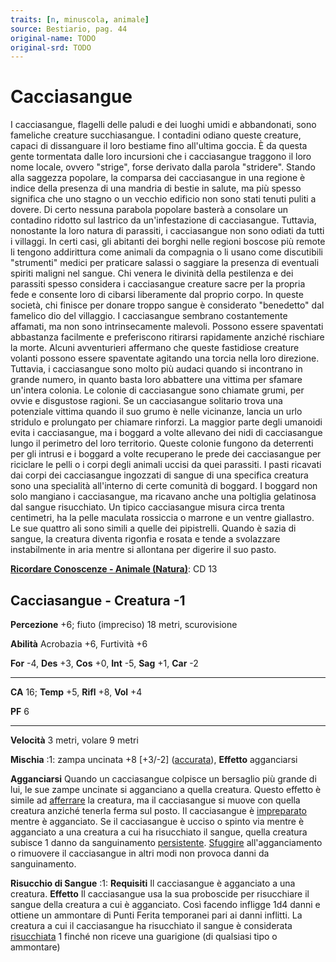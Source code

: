 ```yaml
---
traits: [n, minuscola, animale]
source: Bestiario, pag. 44
original-name: TODO
original-srd: TODO
---
```


# Cacciasangue

I cacciasangue, flagelli delle paludi e dei luoghi umidi e abbandonati, sono
fameliche creature succhiasangue. I contadini odiano queste creature, capaci di
dissanguare il loro bestiame fino all'ultima goccia. È da questa gente
tormentata dalle loro incursioni che i cacciasangue traggono il loro nome
locale, ovvero "strige", forse derivato dalla parola "stridere". Stando alla
saggezza popolare, la comparsa dei cacciasangue in una regione è indice della
presenza di una mandria di bestie in salute, ma più spesso significa che uno
stagno o un vecchio edificio non sono stati tenuti puliti a dovere. Di certo
nessuna parabola popolare basterà a consolare un contadino ridotto sul lastrico
da un'infestazione di cacciasangue. Tuttavia, nonostante la loro natura di
parassiti, i cacciasangue non sono odiati da tutti i villaggi. In certi casi,
gli abitanti dei borghi nelle regioni boscose più remote li tengono addirittura
come animali da compagnia o li usano come discutibili "strumenti" medici per
praticare salassi o saggiare la presenza di eventuali spiriti maligni nel
sangue. Chi venera le divinità della pestilenza e dei parassiti spesso considera
i cacciasangue creature sacre per la propria fede e consente loro di cibarsi
liberamente dal proprio corpo. In queste società, chi finisce per donare troppo
sangue è considerato "benedetto" dal famelico dio del villaggio. I cacciasangue
sembrano costantemente affamati, ma non sono intrinsecamente malevoli. Possono
essere spaventati abbastanza facilmente e preferiscono ritirarsi rapidamente
anziché rischiare la morte. Alcuni avventurieri affermano che queste fastidiose
creature volanti possono essere spaventate agitando una torcia nella loro
direzione. Tuttavia, i cacciasangue sono molto più audaci quando si incontrano
in grande numero, in quanto basta loro abbattere una vittima per sfamare
un'intera colonia. Le colonie di cacciasangue sono chiamate grumi, per ovvie e
disgustose ragioni. Se un cacciasangue solitario trova una potenziale vittima
quando il suo grumo è nelle vicinanze, lancia un urlo stridulo e prolungato per
chiamare rinforzi. La maggior parte degli umanoidi evita i cacciasangue, ma i
boggard a volte allevano dei nidi di cacciasangue lungo il perimetro del loro
territorio. Queste colonie fungono da deterrenti per gli intrusi e i boggard a
volte recuperano le prede dei cacciasangue per riciclare le pelli o i corpi
degli animali uccisi da quei parassiti. I pasti ricavati dai corpi dei
cacciasangue ingozzati di sangue di una specifica creatura sono una specialità
all'interno di certe comunità di boggard. I boggard non solo mangiano i
cacciasangue, ma ricavano anche una poltiglia gelatinosa dal sangue risucchiato.
Un tipico cacciasangue misura circa trenta centimetri, ha la pelle maculata
rossiccia o marrone e un ventre giallastro. Le sue quattro ali sono simili a
quelle dei pipistrelli. Quando è sazia di sangue, la creatura diventa rigonfia e
rosata e tende a svolazzare instabilmente in aria mentre si allontana per
digerire il suo pasto.

**[Ricordare Conoscenze - Animale (Natura)](/azioni/abilita/ricordare-conoscenze)**:
CD 13

## Cacciasangue - Creatura -1

**Percezione** +6; fiuto (impreciso) 18 metri, scurovisione

**Abilità** Acrobazia +6, Furtività +6

**For** -4, **Des** +3, **Cos** +0, **Int** -5, **Sag** +1, **Car** -2

---

**CA** 16; **Temp** +5, **Rifl** +8, **Vol** +4

**PF** 6

---

**Velocità** 3 metri, volare 9 metri

**Mischia** :1: zampa uncinata +8 \[+3/-2] ([accurata](/tratti/accurata)),
**Effetto** agganciarsi

**Agganciarsi** Quando un cacciasangue colpisce un bersaglio più grande di lui,
le sue zampe uncinate si agganciano a quella creatura. Questo effetto è simile
ad [afferrare](/condizioni/afferrato) la creatura, ma il cacciasangue si muove
con quella creatura anziché tenerla ferma sul posto. Il cacciasangue è
[impreparato](/condizioni/impreparato) mentre è agganciato. Se il cacciasangue è
ucciso o spinto via mentre è agganciato a una creatura a cui ha risucchiato il
sangue, quella creatura subisce 1 danno da sanguinamento
[persistente](/condizioni/danno-persistente). [Sfuggire](/azioni/sfuggire)
all'agganciamento o rimuovere il cacciasangue in altri modi non provoca danni da
sanguinamento.

**Risucchio di Sangue** :1: **Requisiti** Il cacciasangue è agganciato a una
creatura. **Effetto** Il cacciasangue usa la sua proboscide per risucchiare il
sangue della creatura a cui è agganciato. Così facendo infligge 1d4 danni e
ottiene un ammontare di Punti Ferita temporanei pari ai danni inflitti. La
creatura a cui il cacciasangue ha risucchiato il sangue è considerata
[risucchiata](/condizioni/risucchiato) 1 finché non riceve una guarigione (di
qualsiasi tipo o ammontare)
